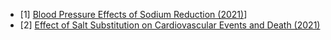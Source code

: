 - [1] [Blood Pressure Effects of Sodium Reduction (2021)](https://www.ncbi.nlm.nih.gov/pmc/articles/PMC8055199/)]
- [2] [Effect of Salt Substitution on Cardiovascular Events and Death (2021)](https://www.nejm.org/doi/full/10.1056/NEJMoa2105675)